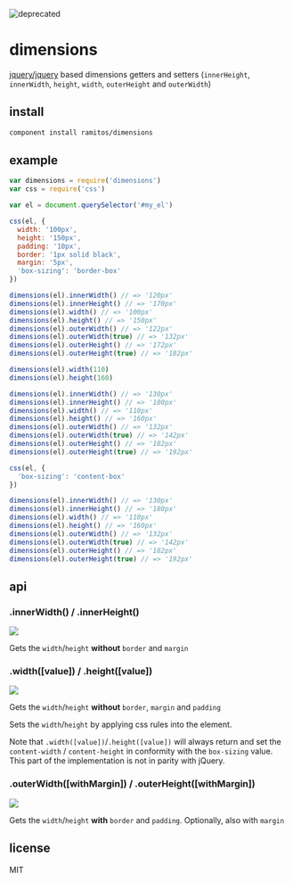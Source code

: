 ![deprecated](https://img.shields.io/badge/status-deprecated-red.svg?style=plastic)

# dimensions

[jquery/jquery](https://github.com/jquery/jquery/blob/2.0.3/src/dimensions.js) based dimensions getters and setters (`innerHeight`, `innerWidth`, `height`, `width`, `outerHeight` and `outerWidth`)

## install

```bash
component install ramitos/dimensions
```

## example

```js
var dimensions = require('dimensions')
var css = require('css')

var el = document.querySelector('#my_el')

css(el, {
  width: '100px',
  height: '150px',
  padding: '10px',
  border: '1px solid black',
  margin: '5px',
  'box-sizing': 'border-box'
})

dimensions(el).innerWidth() // => '120px'
dimensions(el).innerHeight() // => '170px'
dimensions(el).width() // => '100px'
dimensions(el).height() // => '150px'
dimensions(el).outerWidth() // => '122px'
dimensions(el).outerWidth(true) // => '132px'
dimensions(el).outerHeight() // => '172px'
dimensions(el).outerHeight(true) // => '182px'

dimensions(el).width(110)
dimensions(el).height(160)

dimensions(el).innerWidth() // => '130px'
dimensions(el).innerHeight() // => '180px'
dimensions(el).width() // => '110px'
dimensions(el).height() // => '160px'
dimensions(el).outerWidth() // => '132px'
dimensions(el).outerWidth(true) // => '142px'
dimensions(el).outerHeight() // => '182px'
dimensions(el).outerHeight(true) // => '192px'

css(el, {
  'box-sizing': 'content-box'
})

dimensions(el).innerWidth() // => '130px'
dimensions(el).innerHeight() // => '180px'
dimensions(el).width() // => '110px'
dimensions(el).height() // => '160px'
dimensions(el).outerWidth() // => '132px'
dimensions(el).outerWidth(true) // => '142px'
dimensions(el).outerHeight() // => '182px'
dimensions(el).outerHeight(true) // => '192px'
```

## api

### .innerWidth() / .innerHeight()

![](https://i.cloudup.com/edk7buzalG.png)

Gets the `width`/`height` **without** `border` and `margin`

### .width([value]) / .height([value])

![](https://i.cloudup.com/s1aUUk9pPP.png)

Gets the `width`/`height` **without** `border`, `margin` and `padding`

Sets the `width`/`height` by applying css rules into the element.

Note that `.width([value])`/`.height([value])` will always return and set the `content-width` / `content-height` in conformity with the `box-sizing` value. This part of the implementation is not in parity with jQuery.

### .outerWidth([withMargin]) / .outerHeight([withMargin])

![](https://i.cloudup.com/1SwcggkWSA.png)

Gets the `width`/`height` **with** `border` and `padding`. Optionally, also with `margin`

## license

MIT
